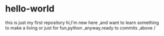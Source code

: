 # hello-world
this is just my first repository
hi,I'm new here ,and want to learn something to make a living or just 
for fun,python ,anyway,ready to commits ,above /
